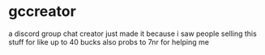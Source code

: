 # gccreator
a discord group chat creator just made it because i saw people selling this stuff for like up to 40 bucks also probs to 7nr for helping me

